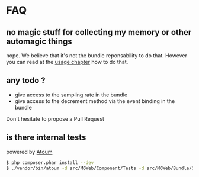 # FAQ

## no magic stuff for collecting my memory or other automagic things

nope. We believe that it's not the bundle reponsability to do that. However you can read at the [usage chapter](usage.md) how to do that.

## any todo ?

 * give access to the sampling rate in the bundle
 * give access to the decrement method via the event binding in the bundle


Don't hesitate to propose a Pull Request


## is there internal tests

powered by [Atoum](http://docs.atoum.org/)

```sh
$ php composer.phar install --dev
$ ./vendor/bin/atoum -d src/M6Web/Component/Tests -d src/M6Web/Bundle/StatsdBundle/Tests
```
